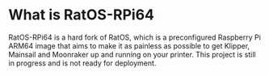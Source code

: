 # What is RatOS-RPi64

RatOS-RPi64 is a hard fork of RatOS, which is a preconfigured Raspberry Pi ARM64 image that aims to make it as painless as possible to get Klipper, Mainsail and Moonraker up and running on your printer. This project is still in progress and is not ready for deployment.
